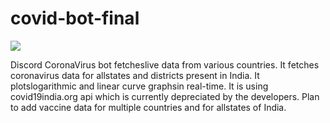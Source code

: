 # covid-bot-final

![](https://i.imgur.com/7JT6WfK.png)

Discord CoronaVirus bot fetcheslive data from various countries.
It fetches coronavirus data for allstates and districts present in India.
It plotslogarithmic and linear curve graphsin real-time.
It is using covid19india.org api which is currently depreciated by the developers.
Plan to add vaccine data for multiple countries and for allstates of India.
